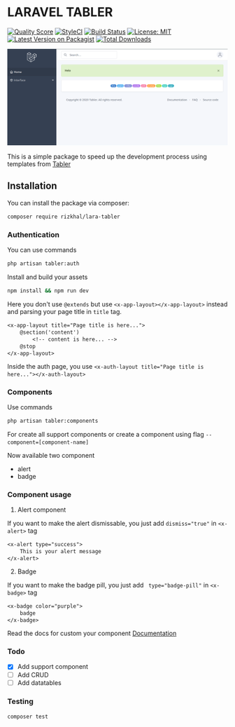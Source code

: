 # LARAVEL TABLER

[![Quality Score](https://scrutinizer-ci.com/g/codegoen/lava-tabler/badges/quality-score.png?b=master)](https://scrutinizer-ci.com/g/codegoen/lava-tabler/?branch=master)
[![StyleCI](https://github.styleci.io/repos/268721029/shield?branch=master)](https://github.styleci.io/repos/268721029)
[![Build Status](https://scrutinizer-ci.com/g/codegoen/lava-tabler/badges/build.png?b=master)](https://scrutinizer-ci.com/g/codegoen/lava-tabler/build-status/master)
[![License: MIT](https://img.shields.io/badge/License-MIT-yellow.svg)](https://opensource.org/licenses/MIT)
[![Latest Version on Packagist](https://img.shields.io/packagist/v/rizkhal/lara-tabler.svg?style=flat-square)](https://packagist.org/packages/rizkhal/lara-tabler)
[![Total Downloads](https://img.shields.io/packagist/dt/rizkhal/lara-tabler.svg?style=flat-square)](https://packagist.org/packages/rizkhal/lara-tabler)

![Featured image](docs/img/featured2.png "Screenshot by @rizkhal")

This is a simple package to speed up the development process using templates from [Tabler](https://tabler.io)

## Installation

You can install the package via composer:

```bash
composer require rizkhal/lara-tabler
```

### Authentication

You can use commands

```bash
php artisan tabler:auth
```

Install and build your assets

```bash
npm install && npm run dev
```

Here you don't use `@extends` but use `<x-app-layout></x-app-layout>` instead
and parsing your page title in `title` tag.

```blade
<x-app-layout title="Page title is here...">
    @section('content')
        <!-- content is here... -->
    @stop
</x-app-layout>
```

Inside the auth page, you use `<x-auth-layout title="Page title is here..."></x-auth-layout>`

### Components

Use commands

```bash
php artisan tabler:components
```

For create all support components or create a component using flag `--component=[component-name]`

Now available two component
- alert
- badge

### Component usage

1. Alert component 

If you want to make the alert dismissable, you just add `dismiss="true"` in `<x-alert>` tag
```blade
<x-alert type="success">
    This is your alert message
</x-alert>
```

2. Badge

If you want to make the badge pill, you just add ` type="badge-pill"` in `<x-badge>` tag
```blade
<x-badge color="purple">
    badge
</x-badge>
```

Read the docs for custom your component [Documentation](https://preview.tabler.io/docs/index.html)

### Todo
- [x] Add support component
- [ ] Add CRUD
- [ ] Add datatables

### Testing

``` bash
composer test
```
